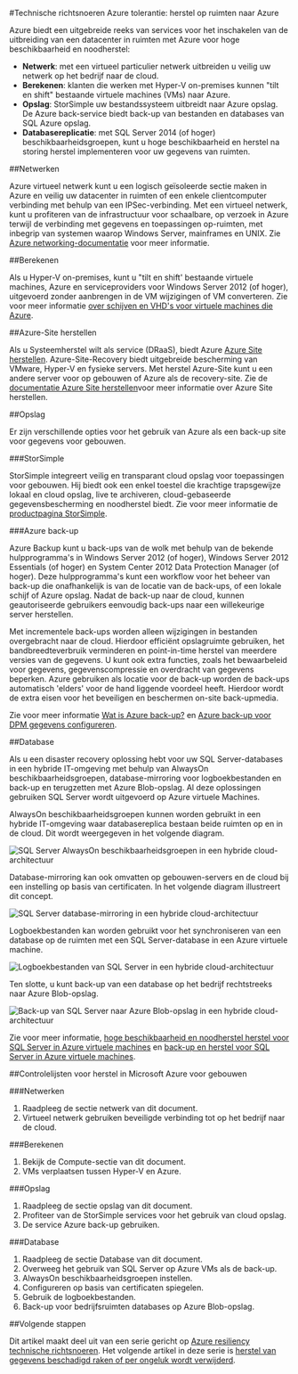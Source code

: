 <properties
   pageTitle="Technische begeleiding: herstel op ruimten naar Azure | Microsoft Azure"
   description="Artikel op het begrip en herstel ontwerpen systemen van infrastructuur voor bedrijven om Azure"
   services=""
   documentationCenter="na"
   authors="adamglick"
   manager="saladki"
   editor=""/>

<tags
   ms.service="resiliency"
   ms.devlang="na"
   ms.topic="article"
   ms.tgt_pltfrm="na"
   ms.workload="na"
   ms.date="08/18/2016"
   ms.author="aglick"/>

#<a name="azure-resiliency-technical-guidance-recovery-from-on-premises-to-azure"></a>Technische richtsnoeren Azure tolerantie: herstel op ruimten naar Azure

Azure biedt een uitgebreide reeks van services voor het inschakelen van de uitbreiding van een datacenter in ruimten met Azure voor hoge beschikbaarheid en noodherstel:

* __Netwerk__: met een virtueel particulier netwerk uitbreiden u veilig uw netwerk op het bedrijf naar de cloud.
* __Berekenen__: klanten die werken met Hyper-V on-premises kunnen "tilt en shift" bestaande virtuele machines (VMs) naar Azure.
* __Opslag__: StorSimple uw bestandssysteem uitbreidt naar Azure opslag. De Azure back-service biedt back-up van bestanden en databases van SQL Azure opslag.
* __Databasereplicatie__: met SQL Server 2014 (of hoger) beschikbaarheidsgroepen, kunt u hoge beschikbaarheid en herstel na storing herstel implementeren voor uw gegevens van ruimten.

##<a name="networking"></a>Netwerken

Azure virtueel netwerk kunt u een logisch geïsoleerde sectie maken in Azure en veilig uw datacenter in ruimten of een enkele clientcomputer verbinding met behulp van een IPSec-verbinding. Met een virtueel netwerk, kunt u profiteren van de infrastructuur voor schaalbare, op verzoek in Azure terwijl de verbinding met gegevens en toepassingen op-ruimten, met inbegrip van systemen waarop Windows Server, mainframes en UNIX. Zie [Azure networking-documentatie](../virtual-network/virtual-networks-overview.md) voor meer informatie.

##<a name="compute"></a>Berekenen

Als u Hyper-V on-premises, kunt u "tilt en shift' bestaande virtuele machines, Azure en serviceproviders voor Windows Server 2012 (of hoger), uitgevoerd zonder aanbrengen in de VM wijzigingen of VM converteren. Zie voor meer informatie [over schijven en VHD's voor virtuele machines die Azure](../virtual-machines/virtual-machines-linux-about-disks-vhds.md).

##<a name="azure-site-recovery"></a>Azure-Site herstellen

Als u Systeemherstel wilt als service (DRaaS), biedt Azure [Azure Site herstellen](https://azure.microsoft.com/services/site-recovery/). Azure-Site-Recovery biedt uitgebreide bescherming van VMware, Hyper-V en fysieke servers. Met herstel Azure-Site kunt u een andere server voor op gebouwen of Azure als de recovery-site. Zie de [documentatie Azure Site herstellen](https://azure.microsoft.com/documentation/services/site-recovery/)voor meer informatie over Azure Site herstellen.

##<a name="storage"></a>Opslag

Er zijn verschillende opties voor het gebruik van Azure als een back-up site voor gegevens voor gebouwen.

###<a name="storsimple"></a>StorSimple

StorSimple integreert veilig en transparant cloud opslag voor toepassingen voor gebouwen. Hij biedt ook een enkel toestel die krachtige trapsgewijze lokaal en cloud opslag, live te archiveren, cloud-gebaseerde gegevensbescherming en noodherstel biedt. Zie voor meer informatie de [productpagina StorSimple](https://azure.microsoft.com/services/storsimple/).

###<a name="azure-backup"></a>Azure back-up

Azure Backup kunt u back-ups van de wolk met behulp van de bekende hulpprogramma's in Windows Server 2012 (of hoger), Windows Server 2012 Essentials (of hoger) en System Center 2012 Data Protection Manager (of hoger). Deze hulpprogramma's kunt een workflow voor het beheer van back-up die onafhankelijk is van de locatie van de back-ups, of een lokale schijf of Azure opslag. Nadat de back-up naar de cloud, kunnen geautoriseerde gebruikers eenvoudig back-ups naar een willekeurige server herstellen.

Met incrementele back-ups worden alleen wijzigingen in bestanden overgebracht naar de cloud. Hierdoor efficiënt opslagruimte gebruiken, het bandbreedteverbruik verminderen en point-in-time herstel van meerdere versies van de gegevens. U kunt ook extra functies, zoals het bewaarbeleid voor gegevens, gegevenscompressie en overdracht van gegevens beperken. Azure gebruiken als locatie voor de back-up worden de back-ups automatisch 'elders' voor de hand liggende voordeel heeft. Hierdoor wordt de extra eisen voor het beveiligen en beschermen on-site back-upmedia.

Zie voor meer informatie [Wat is Azure back-up?](../backup/backup-introduction-to-azure-backup.md) en [Azure back-up voor DPM gegevens configureren](https://technet.microsoft.com/library/jj728752.aspx).

##<a name="database"></a>Database

Als u een disaster recovery oplossing hebt voor uw SQL Server-databases in een hybride IT-omgeving met behulp van AlwaysOn beschikbaarheidsgroepen, database-mirroring voor logboekbestanden en back-up en terugzetten met Azure Blob-opslag. Al deze oplossingen gebruiken SQL Server wordt uitgevoerd op Azure virtuele Machines.

AlwaysOn beschikbaarheidsgroepen kunnen worden gebruikt in een hybride IT-omgeving waar databasereplica bestaan beide ruimten op en in de cloud. Dit wordt weergegeven in het volgende diagram.

![SQL Server AlwaysOn beschikbaarheidsgroepen in een hybride cloud-architectuur](./media/resiliency-technical-guidance-recovery-on-premises-azure/SQL_Server_Disaster_Recovery-3.png)

Database-mirroring kan ook omvatten op gebouwen-servers en de cloud bij een instelling op basis van certificaten. In het volgende diagram illustreert dit concept.

![SQL Server database-mirroring in een hybride cloud-architectuur](./media/resiliency-technical-guidance-recovery-on-premises-azure/SQL_Server_Disaster_Recovery-4.png)

Logboekbestanden kan worden gebruikt voor het synchroniseren van een database op de ruimten met een SQL Server-database in een Azure virtuele machine.

![Logboekbestanden van SQL Server in een hybride cloud-architectuur](./media/resiliency-technical-guidance-recovery-on-premises-azure/SQL_Server_Disaster_Recovery-5.png)

Ten slotte, u kunt back-up van een database op het bedrijf rechtstreeks naar Azure Blob-opslag.

![Back-up van SQL Server naar Azure Blob-opslag in een hybride cloud-architectuur](./media/resiliency-technical-guidance-recovery-on-premises-azure/SQL_Server_Disaster_Recovery-6.png)

Zie voor meer informatie, [hoge beschikbaarheid en noodherstel herstel voor SQL Server in Azure virtuele machines](../virtual-machines/virtual-machines-windows-sql-high-availability-dr.md) en [back-up en herstel voor SQL Server in Azure virtuele machines](../virtual-machines/virtual-machines-windows-sql-backup-recovery.md).

##<a name="checklists-for-on-premises-recovery-in-microsoft-azure"></a>Controlelijsten voor herstel in Microsoft Azure voor gebouwen

###<a name="networking"></a>Netwerken

  1. Raadpleeg de sectie netwerk van dit document.
  2. Virtueel netwerk gebruiken beveiligde verbinding tot op het bedrijf naar de cloud.

###<a name="compute"></a>Berekenen

  1. Bekijk de Compute-sectie van dit document.
  2. VMs verplaatsen tussen Hyper-V en Azure.

###<a name="storage"></a>Opslag

  1. Raadpleeg de sectie opslag van dit document.
  2. Profiteer van de StorSimple services voor het gebruik van cloud opslag.
  3. De service Azure back-up gebruiken.

###<a name="database"></a>Database

  1. Raadpleeg de sectie Database van dit document.
  2. Overweeg het gebruik van SQL Server op Azure VMs als de back-up.
  3. AlwaysOn beschikbaarheidsgroepen instellen.
  4. Configureren op basis van certificaten spiegelen.
  5. Gebruik de logboekbestanden.
  6. Back-up voor bedrijfsruimten databases op Azure Blob-opslag.

##<a name="next-steps"></a>Volgende stappen

Dit artikel maakt deel uit van een serie gericht op [Azure resiliency technische richtsnoeren](./resiliency-technical-guidance.md). Het volgende artikel in deze serie is [herstel van gegevens beschadigd raken of per ongeluk wordt verwijderd](./resiliency-technical-guidance-recovery-data-corruption.md).